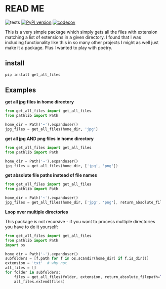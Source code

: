# READ ME

![tests](https://github.com/bwheelz36/get_all_files/actions/workflows/run_tests.yml/badge.svg)
[![PyPI version](https://badge.fury.io/py/get_all_files.svg)](https://badge.fury.io/py/get_all_files)
[![codecov](https://codecov.io/gh/bwheelz36/get_all_files/branch/main/graph/badge.svg?token=CCVB5BAR8W)](https://codecov.io/gh/bwheelz36/get_all_files)


This is a very simple package which simply gets all the files with extension matching a list of extensions in a given
directory. I found that I was including functionality like this in so many other projects I might as well just make
it a package. Plus I wanted to play with poetry.

## install 

```bash
pip install get_all_files
```

## Examples

**get all jpg files in home directory**
```python
from get_all_files import get_all_files
from pathlib import Path

home_dir = Path('~').expanduser()
jpg_files = get_all_files(home_dir, 'jpg')
```

**get all jpg AND png files in home directory**
```python
from get_all_files import get_all_files
from pathlib import Path

home_dir = Path('~').expanduser()
jpg_files = get_all_files(home_dir, ['jpg', 'png'])
```

**get absolute file paths instead of file names**
```python
from get_all_files import get_all_files
from pathlib import Path

home_dir = Path('~').expanduser()
jpg_files = get_all_files(home_dir, ['jpg', 'png'], return_absolute_filepath=True)
```

**Loop over multiple directories**

This package is not recursive - if you want to process multiple directories you have to do it yourself:

```python
from get_all_files import get_all_files
from pathlib import Path
import os

home_dir = Path('~').expanduser()
subfolders = [f.path for f in os.scandir(home_dir) if f.is_dir()]
extension = 'txt'  # why not
all_files = []
for folder in subfolders:
    files = get_all_files(folder, extension, return_absolute_filepath=True)
    all_files.extend(files)
```
